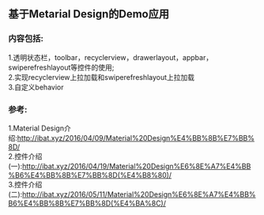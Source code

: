 ## 基于Metarial Design的Demo应用  
### 内容包括:  
1.透明状态栏，toolbar，recyclerview，drawerlayout，appbar，swiperefreshlayout等控件的使用;  
2.实现recyclerview上拉加载和swiperefreshlayout上拉加载  
3.自定义behavior  
### 参考:  
1.Material Design介绍:http://ibat.xyz/2016/04/09/Material%20Design%E4%BB%8B%E7%BB%8D/  
2.控件介绍(一):http://ibat.xyz/2016/04/19/Material%20Design%E6%8E%A7%E4%BB%B6%E4%BB%8B%E7%BB%8D(%E4%B8%80)/  
3.控件介绍(二):http://ibat.xyz/2016/05/11/Material%20Design%E6%8E%A7%E4%BB%B6%E4%BB%8B%E7%BB%8D(%E4%BA%8C)/  
